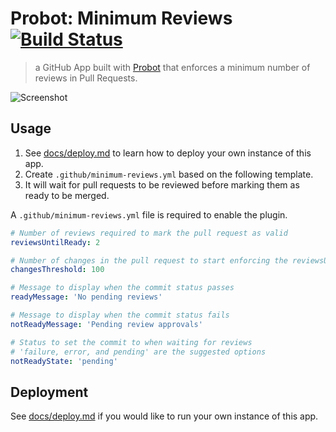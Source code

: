 # Probot: Minimum Reviews [![Build Status](https://travis-ci.org/raulriera/probot-minimum-reviews.svg?branch=master)](https://travis-ci.org/raulriera/probot-minimum-reviews)

> a GitHub App built with [Probot](https://github.com/probot/probot) that enforces a minimum number of reviews in Pull Requests.

![Screenshot](https://user-images.githubusercontent.com/24159/38566574-0015d8b6-3cb2-11e8-872f-e9495192581e.png)

## Usage

1. See [docs/deploy.md](docs/deploy.md) to learn how to deploy your own instance of this app.
2. Create `.github/minimum-reviews.yml` based on the following template.
3. It will wait for pull requests to be reviewed before marking them as ready to be merged.

A `.github/minimum-reviews.yml` file is required to enable the plugin.

```yml
# Number of reviews required to mark the pull request as valid
reviewsUntilReady: 2

# Number of changes in the pull request to start enforcing the reviewsUntilReady rule
changesThreshold: 100

# Message to display when the commit status passes
readyMessage: 'No pending reviews'

# Message to display when the commit status fails
notReadyMessage: 'Pending review approvals'

# Status to set the commit to when waiting for reviews
# 'failure, error, and pending' are the suggested options
notReadyState: 'pending'
```

## Deployment

See [docs/deploy.md](docs/deploy.md) if you would like to run your own instance of this app.
